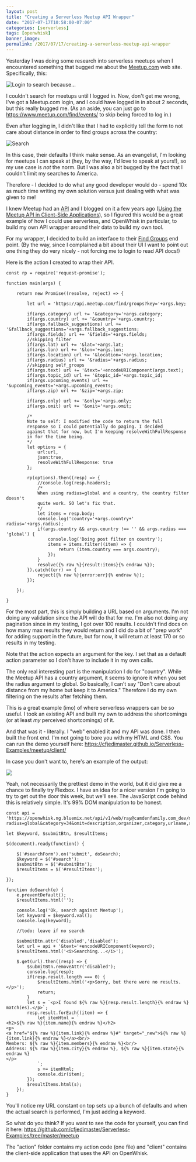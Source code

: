 ```yaml
---
layout: post
title: "Creating a Serverless Meetup API Wrapper"
date: "2017-07-17T10:58:00-07:00"
categories: [serverless]
tags: [openwhisk]
banner_image: 
permalink: /2017/07/17/creating-a-serverless-meetup-api-wrapper
---
```


Yesterday I was doing some research into serverless meetups when I encountered something that bugged me about the [Meetup.com](https://www.meetup.com) web site. Specifically, this:

![Login to search because...](https://static.raymondcamden.com/images/2017/7/meetup1.png)

I couldn't search for meetups until I logged in. Now, don't get me wrong, I've got a Meetup.com login, and I could have logged in in about 2 seconds, but this really bugged me. (As an aside, you can just go to https://www.meetup.com/find/events/ to skip being forced to log in.)

Even after logging in, I didn't like that I had to explicitly tell the form to not care about distance in order to find groups across the country:

![Search](https://static.raymondcamden.com/images/2017/7/meetup2.jpg)

In this case, their defaults I think make sense. As an evangelist, I'm looking for meetups I can speak at (hey, by the way, I'd love to speak at yours!), so my use case is *not* the norm. But I was also a bit bugged by the fact that I couldn't limit my searches to America.

Therefore - I decided to do what any good developer would do - spend 10x as much time writing my own solution versus just dealing with what was given to me!

I knew Meetup had an [API](https://www.meetup.com/meetup_api/) and I blogged on it a few years ago ([Using the Meetup API in Client-Side Applications](https://www.raymondcamden.com/2015/11/20/using-the-meetup-api-in-client-side-applications/)), so I figured this would be a great example of how I could use serverless, and OpenWhisk in particular, to build my own API wrapper around their data to build my own tool.

For my wrapper, I decided to build an interface to their [Find Groups](https://www.meetup.com/meetup_api/docs/find/groups/) end point. (By the way, since I complained a bit about their UI I want to point out one thing they do very nicely - not forcing me to login to read API docs!) 

Here is the action I created to wrap their API. 

<pre><code class="language-javascript">const rp = require(&#x27;request-promise&#x27;);

function main(args) {

    return new Promise((resolve, reject) =&gt; {
        
        let url = &#x27;https:&#x2F;&#x2F;api.meetup.com&#x2F;find&#x2F;groups?key=&#x27;+args.key;

        if(args.category) url += &#x27;&amp;category=&#x27;+args.category;
        if(args.country) url += &#x27;&amp;country=&#x27;+args.country;
        if(args.fallback_suggestions) url += &#x27;&amp;fallback_suggestions=&#x27;+args.fallback_suggestions;
        if(args.fields) url += &#x27;&amp;fields=&#x27;+args.fields;
        &#x2F;&#x2F;skipping filter
        if(args.lat) url += &#x27;&amp;lat=&#x27;+args.lat;
        if(args.lon) url += &#x27;&amp;lon=&#x27;+args.lon;
        if(args.location) url += &#x27;&amp;location=&#x27;+args.location;
        if(args.radius) url += &#x27;&amp;radius=&#x27;+args.radius;
        &#x2F;&#x2F;skipping self_groups
        if(args.text) url += &#x27;&amp;text=&#x27;+encodeURIComponent(args.text);
        if(args.topic_id) url += &#x27;&amp;topic_id=&#x27;+args.topic_id;
        if(args.upcoming_events) url += &#x27;&amp;upcoming_events=&#x27;+args.upcoming_events;
        if(args.zip) url += &#x27;&amp;zip=&#x27;+args.zip;

        if(args.only) url += &#x27;&amp;only=&#x27;+args.only;
        if(args.omit) url += &#x27;&amp;omit=&#x27;+args.omit;

        &#x2F;*
        Note to self: I modified the code to return the full
        response so I could potentially do paging. I decided 
        against that for now, but I&#x27;m keeping resolveWithFullResponse
        in for the time being.
        *&#x2F;
        let options = {
            url:url, 
            json:true,
            resolveWithFullResponse: true
        };

        rp(options).then((resp) =&gt; {
            &#x2F;&#x2F;console.log(resp.headers);
            &#x2F;*
            When using radius=global and a country, the country filter doesn&#x27;t
            quite work. SO let&#x27;s fix that.
            *&#x2F;
            let items = resp.body;
            console.log(&#x27;country=&#x27;+args.country+&#x27; radius=&#x27;+args.radius);
            if(args.country &amp;&amp; args.country !== &#x27;&#x27; &amp;&amp; args.radius === &#x27;global&#x27;) {
                console.log(&#x27;Doing post filter on country&#x27;);
                items = items.filter((item) =&gt; {
                    return (item.country === args.country);
                });
            }
            resolve({% raw %}{result:items}{% endraw %});
        }).catch((err) =&gt; {
            reject({% raw %}{error:err}{% endraw %});
        });

    });

}
</code></pre>

For the most part, this is simply building a URL based on arguments. I'm not doing any validation since the API will do that for me. I'm also not doing any pagination since in my testing, I got over 100 results. I couldn't find docs on how many max results they would return and I did do a bit of "prep work" for adding support in the future, but for now, it will return at least 170 or so results in my testing. 

Note that the action expects an argument for the key. I set that as a default action parameter so I don't have to include it in my own calls.

The only real interesting part is the manipulation I do for "country". While the Meetup API has a country argument, it seems to ignore it when you set the radius argument to global. So basically, I can't say "Don't care about distance from my home but keep it to America." Therefore I do my own filtering on the results after fetching them.

This is a great example (imo) of where serverless wrappers can be so useful. I took an existing API and built my own to address the shortcomings (or at least *my* perceived shortcomings) of it. 

And that was it - literally. I "web" enabled it and my API was done. I then built the front end. I'm not going to bore you with my HTML and CSS. You can run the demo yourself here: https://cfjedimaster.github.io/Serverless-Examples/meetup/client/

In case you don't want to, here's an example of the output:

<img src="https://static.raymondcamden.com/images/2017/7/meetup3.jpg" class="imgborder">

Yeah, not necessarily the prettiest demo in the world, but it did give me a chance to finally try Flexbox. I have an idea for a nicer version I'm going to try to get out the door this week, but we'll see. The JavaScript code behind this is relatively simple. It's 99% DOM manipulation to be honest.

<pre><code class="language-javascript">const api = &#x27;https:&#x2F;&#x2F;openwhisk.ng.bluemix.net&#x2F;api&#x2F;v1&#x2F;web&#x2F;ray@camdenfamily.com_dev&#x2F;meetup&#x2F;search.json?radius=global&amp;category=34&amp;omit=description,organizer,category,urlname,score&amp;country=US&#x27;;

let $keyword, $submitBtn, $resultItems;

$(document).ready(function() {

    $(&#x27;#searchForm&#x27;).on(&#x27;submit&#x27;, doSearch);
    $keyword = $(&#x27;#search&#x27;);
    $submitBtn = $(&#x27;#submitBtn&#x27;);
    $resultItems = $(&#x27;#resultItems&#x27;);

});

function doSearch(e) {
    e.preventDefault();
    $resultItems.html(&#x27;&#x27;);

    console.log(&#x27;Ok, search against Meetup&#x27;);
    let keyword = $keyword.val();
    console.log(keyword);

    &#x2F;&#x2F;todo: leave if no search

    $submitBtn.attr(&#x27;disabled&#x27;,&#x27;disabled&#x27;);
    let url = api + &#x27;&amp;text=&#x27;+encodeURIComponent(keyword);
    $resultItems.html(&#x27;&lt;i&gt;Searching...&lt;&#x2F;i&gt;&#x27;);

    $.get(url).then((resp) =&gt; {
        $submitBtn.removeAttr(&#x27;disabled&#x27;);
        console.log(resp);
        if(resp.result.length === 0) {
            $resultItems.html(&#x27;&lt;p&gt;Sorry, but there were no results.&lt;&#x2F;p&gt;&#x27;);
            return;
        }
        let s = `&lt;p&gt;I found ${% raw %}{resp.result.length}{% endraw %} match(es).&lt;&#x2F;p&gt;`;
        resp.result.forEach((item) =&gt; {
            let itemHtml = `
&lt;h2&gt;${% raw %}{item.name}{% endraw %}&lt;&#x2F;h2&gt;
&lt;p&gt;
&lt;a href=&quot;${% raw %}{item.link}{% endraw %}#&quot; target=&quot;_new&quot;&gt;${% raw %}{item.link}{% endraw %}&lt;&#x2F;a&gt;&lt;br&#x2F;&gt;
Members: ${% raw %}{item.members}{% endraw %}&lt;br&#x2F;&gt;
Address: ${% raw %}{item.city}{% endraw %}, ${% raw %}{item.state}{% endraw %}
&lt;&#x2F;p&gt;
            `;
            s += itemHtml;
            console.dir(item);
        });
        $resultItems.html(s);
    });
}
</code></pre>

You'll notice my URL constant on top sets up a bunch of defaults and when the actual search is performed, I'm just adding a keyword. 

So what do you think? If you want to see the code for yourself, you can find it here: https://github.com/cfjedimaster/Serverless-Examples/tree/master/meetup

The "action" folder contains my action code (one file) and "client" contains the client-side application that uses the API on OpenWhisk.